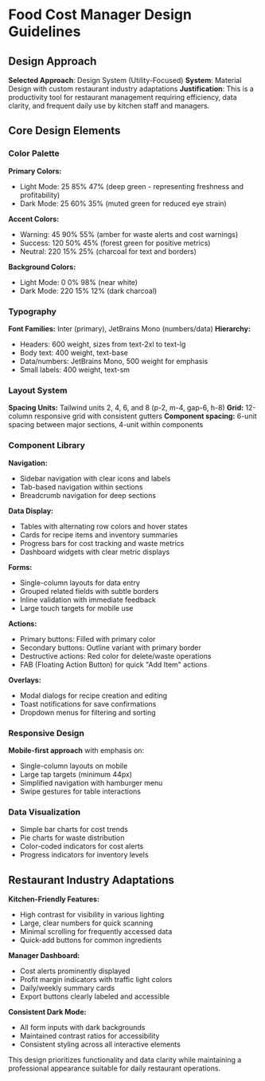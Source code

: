 # Food Cost Manager Design Guidelines

## Design Approach
**Selected Approach**: Design System (Utility-Focused)
**System**: Material Design with custom restaurant industry adaptations
**Justification**: This is a productivity tool for restaurant management requiring efficiency, data clarity, and frequent daily use by kitchen staff and managers.

## Core Design Elements

### Color Palette
**Primary Colors:**
- Light Mode: 25 85% 47% (deep green - representing freshness and profitability)
- Dark Mode: 25 60% 35% (muted green for reduced eye strain)

**Accent Colors:**
- Warning: 45 90% 55% (amber for waste alerts and cost warnings)
- Success: 120 50% 45% (forest green for positive metrics)
- Neutral: 220 15% 25% (charcoal for text and borders)

**Background Colors:**
- Light Mode: 0 0% 98% (near white)
- Dark Mode: 220 15% 12% (dark charcoal)

### Typography
**Font Families:** Inter (primary), JetBrains Mono (numbers/data)
**Hierarchy:**
- Headers: 600 weight, sizes from text-2xl to text-lg
- Body text: 400 weight, text-base
- Data/numbers: JetBrains Mono, 500 weight for emphasis
- Small labels: 400 weight, text-sm

### Layout System
**Spacing Units:** Tailwind units 2, 4, 6, and 8 (p-2, m-4, gap-6, h-8)
**Grid:** 12-column responsive grid with consistent gutters
**Component spacing:** 6-unit spacing between major sections, 4-unit within components

### Component Library

**Navigation:**
- Sidebar navigation with clear icons and labels
- Tab-based navigation within sections
- Breadcrumb navigation for deep sections

**Data Display:**
- Tables with alternating row colors and hover states
- Cards for recipe items and inventory summaries
- Progress bars for cost tracking and waste metrics
- Dashboard widgets with clear metric displays

**Forms:**
- Single-column layouts for data entry
- Grouped related fields with subtle borders
- Inline validation with immediate feedback
- Large touch targets for mobile use

**Actions:**
- Primary buttons: Filled with primary color
- Secondary buttons: Outline variant with primary border
- Destructive actions: Red color for delete/waste operations
- FAB (Floating Action Button) for quick "Add Item" actions

**Overlays:**
- Modal dialogs for recipe creation and editing
- Toast notifications for save confirmations
- Dropdown menus for filtering and sorting

### Responsive Design
**Mobile-first approach** with emphasis on:
- Single-column layouts on mobile
- Large tap targets (minimum 44px)
- Simplified navigation with hamburger menu
- Swipe gestures for table interactions

### Data Visualization
- Simple bar charts for cost trends
- Pie charts for waste distribution
- Color-coded indicators for cost alerts
- Progress indicators for inventory levels

## Restaurant Industry Adaptations

**Kitchen-Friendly Features:**
- High contrast for visibility in various lighting
- Large, clear numbers for quick scanning
- Minimal scrolling for frequently accessed data
- Quick-add buttons for common ingredients

**Manager Dashboard:**
- Cost alerts prominently displayed
- Profit margin indicators with traffic light colors
- Daily/weekly summary cards
- Export buttons clearly labeled and accessible

**Consistent Dark Mode:**
- All form inputs with dark backgrounds
- Maintained contrast ratios for accessibility
- Consistent styling across all interactive elements

This design prioritizes functionality and data clarity while maintaining a professional appearance suitable for daily restaurant operations.